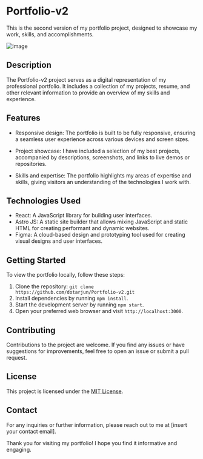 # Portfolio-v2

This is the second version of my portfolio project, designed to showcase my work, skills, and accomplishments.

![image](https://github.com/dotarjun/Portfolio-v2/assets/71163609/d4a9d37e-6d06-4030-ab40-0b9f0a56d03b)



## Description

The Portfolio-v2 project serves as a digital representation of my professional portfolio. It includes a collection of my projects, resume, and other relevant information to provide an overview of my skills and experience.

## Features

- Responsive design: The portfolio is built to be fully responsive, ensuring a seamless user experience across various devices and screen sizes.

- Project showcase: I have included a selection of my best projects, accompanied by descriptions, screenshots, and links to live demos or repositories.

- Skills and expertise: The portfolio highlights my areas of expertise and skills, giving visitors an understanding of the technologies I work with.

## Technologies Used

- React: A JavaScript library for building user interfaces.
- Astro JS: A static site builder that allows mixing JavaScript and static HTML for creating performant and dynamic websites.
- Figma: A cloud-based design and prototyping tool used for creating visual designs and user interfaces.

## Getting Started

To view the portfolio locally, follow these steps:

1. Clone the repository: `git clone https://github.com/dotarjun/Portfolio-v2.git`
2. Install dependencies by running `npm install`.
3. Start the development server by running `npm start`.
4. Open your preferred web browser and visit `http://localhost:3000`.

## Contributing

Contributions to the project are welcome. If you find any issues or have suggestions for improvements, feel free to open an issue or submit a pull request.

## License

This project is licensed under the [MIT License](LICENSE).

## Contact

For any inquiries or further information, please reach out to me at [insert your contact email].

Thank you for visiting my portfolio! I hope you find it informative and engaging.
